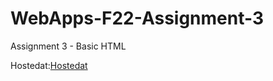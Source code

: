 # WebApps-F22-Assignment-3
Assignment 3 - Basic HTML

Hostedat:[Hostedat](https://44-563-web-apps-f22.github.io/44563-webapps-assignment-3-s555238/)
